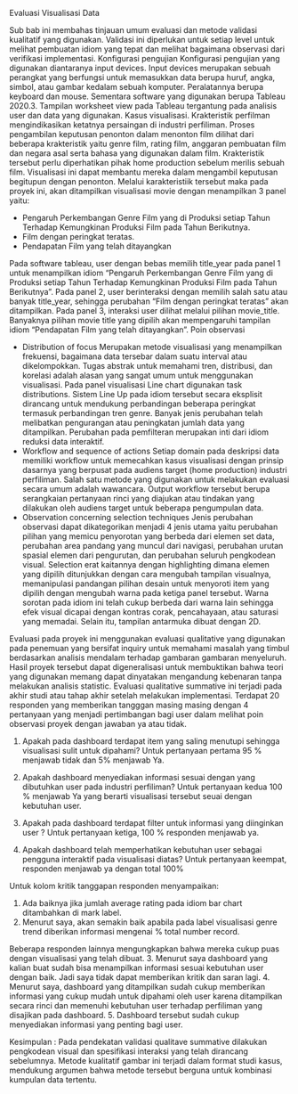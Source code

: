 Evaluasi Visualisasi Data

Sub bab ini membahas tinjauan umum evaluasi dan metode validasi kualitatif yang digunakan. Validasi ini diperlukan untuk setiap level untuk melihat pembuatan idiom yang tepat dan melihat bagaimana observasi  dari verifikasi implementasi.
Konfigurasi pengujian
Konfigurasi pengujian yang digunakan diantaranya input devices. Input devices merupakan sebuah perangkat yang berfungsi untuk memasukkan data berupa huruf, angka, simbol, atau gambar kedalam sebuah komputer. Peralatannya berupa keyboard dan mouse. Sementara software yang digunakan berupa Tableau 2020.3. Tampilan worksheet view pada Tableau tergantung pada analisis user dan data yang digunakan. 
Kasus visualisasi. 
Krakteristik perfilman mengindikasikan ketatnya persaingan di industri perfiliman. Proses pengambilan keputusan penonton dalam menonton film dilihat dari beberapa krakteristik yaitu genre film, rating film, anggaran pembuatan film dan negara asal serta bahasa yang digunakan dalam film. Krakteristik tersebut perlu diperhatikan  pihak home production sebelum merilis sebuah film. Visualisasi ini dapat membantu mereka dalam mengambil keputusan begitupun dengan penonton. Melalui karakteristiik tersebut maka  pada proyek ini, akan ditampilkan visualisasi movie dengan menampilkan 3 panel yaitu:
-	Pengaruh Perkembangan Genre Film yang di Produksi setiap Tahun Terhadap Kemungkinan Produksi Film pada Tahun Berikutnya.
-	Film dengan peringkat teratas.
-	Pendapatan Film yang telah ditayangkan

Pada software tableau, user dengan bebas memilih title_year pada panel 1 untuk menampilkan idiom “Pengaruh Perkembangan Genre Film yang di Produksi setiap Tahun Terhadap Kemungkinan Produksi Film pada Tahun Berikutnya”. Pada panel 2, user berinteraksi dengan memilih salah satu atau banyak title_year, sehingga  perubahan “Film dengan peringkat teratas” akan ditampilkan. Pada panel 3, interaksi user dilihat melalui pilihan movie_title. Banyaknya pilihan movie title yang dipilih akan mempengaruhi tampilan idiom “Pendapatan Film yang telah ditayangkan”.
Poin observasi
-	Distribution of focus
Merupakan metode visualisasi yang menampilkan frekuensi, bagaimana data tersebar dalam suatu interval atau dikelompokkan. Tugas abstrak untuk memahami tren, distribusi, dan korelasi adalah alasan yang sangat umum untuk menggunakan visualisasi. Pada panel visualisasi Line chart digunakan task distributions. Sistem Line Up pada idiom tersebut secara eksplisit dirancang untuk mendukung perbandingan beberapa peringkat termasuk perbandingan tren genre. 
Banyak jenis perubahan telah melibatkan pengurangan atau peningkatan jumlah data yang ditampilkan. Perubahan pada pemfilteran merupakan inti dari idiom reduksi data interaktif.
-	Workflow and sequence of actions
Setiap domain pada deskripsi data memiliki workflow untuk memecahkan kasus visualisasi dengan prinsip dasarnya yang berpusat pada audiens target (home production) industri perfiliman. Salah satu metode yang digunakan untuk melakukan evaluasi secara umum adalah wawancara. Output workflow tersebut berupa serangkaian pertanyaan rinci yang diajukan atau tindakan yang dilakukan oleh audiens target untuk beberapa pengumpulan data.
-	Observation concerning selection techniques
Jenis perubahan observasi dapat dikategorikan menjadi 4 jenis utama yaitu perubahan pilihan yang memicu penyorotan yang berbeda dari elemen set data, perubahan area pandang yang muncul dari navigasi, perubahan urutan spasial elemen dari pengurutan, dan perubahan seluruh pengkodean visual. Selection erat kaitannya dengan highlighting dimana elemen yang dipilih ditunjukkan dengan cara mengubah tampilan visualnya, memanipulasi pandangan pilihan desain untuk menyoroti item yang dipilih dengan mengubah warna pada ketiga panel tersebut. Warna sorotan pada idiom ini telah cukup berbeda dari warna lain sehingga efek visual dicapai dengan kontras corak, pencahayaan, atau saturasi yang memadai. Selain itu, tampilan antarmuka dibuat dengan 2D. 

Evaluasi pada proyek ini menggunakan evaluasi qualitative yang digunakan pada penemuan yang bersifat inquiry untuk memahami masalah yang timbul berdasarkan analisis mendalam terhadap gambaran gambaran menyeluruh. Hasil proyek tersebut  dapat digeneralisasi untuk membuktikan bahwa teori yang digunakan memang dapat dinyatakan mengandung kebenaran tanpa melakukan analisis statistic. Evaluasi qualitative summative ini terjadi pada akhir studi atau tahap akhir setelah melakukan implementasi. Terdapat 20 responden yang memberikan tangggan masing masing dengan 4 pertanyaan yang menjadi pertimbangan bagi user dalam melihat poin observasi proyek dengan jawaban ya atau tidak.
1.	Apakah pada dashboard terdapat item yang saling menutupi sehingga visualisasi sulit untuk dipahami?
Untuk pertanyaan pertama 95 % menjawab tidak dan 5% menjawab Ya.
 

2.	Apakah dashboard menyediakan informasi sesuai dengan yang dibutuhkan user pada industri perfiliman?
Untuk pertanyaan kedua 100 % menjawab Ya yang berarti visualisasi tersebut seuai dengan kebutuhan user.
 
3.	Apakah pada dashboard terdapat filter untuk  informasi yang diinginkan user ?
Untuk pertanyaan ketiga, 100 % responden menjawab ya.
 
4.	Apakah  dashboard telah memperhatikan kebutuhan user sebagai pengguna interaktif  pada visualisasi diatas?
Untuk pertanyaan keempat, responden menjawab ya dengan total 100%
 

Untuk kolom kritik tanggapan responden menyampaikan:
1.	Ada baiknya jika jumlah average rating pada idiom bar chart ditambahkan di mark label.
2.	Menurut saya, akan semakin baik apabila pada label visualisasi genre trend diberikan informasi mengenai % total number record.

Beberapa responden lainnya mengungkapkan bahwa mereka cukup puas dengan visualisasi yang telah dibuat.
3.	Menurut saya dashboard yang kalian buat sudah bisa menampilkan informasi sesuai kebutuhan user dengan baik. Jadi saya tidak dapat memberikan kritik dan saran lagi.
4.	Menurut saya, dashboard yang ditampilkan sudah cukup memberikan informasi yang cukup mudah untuk dipahami oleh user karena ditampilkan secara rinci dan memenuhi kebutuhan user terhadap perfiliman yang disajikan pada dashboard.
5.	Dashboard tersebut sudah cukup menyediakan informasi yang penting bagi user.


Kesimpulan :
Pada pendekatan validasi qualitave summative dilakukan pengkodean visual dan spesifikasi interaksi yang telah dirancang sebelumnya. Metode kualitatif gambar ini terjadi dalam format studi kasus, mendukung argumen bahwa metode tersebut berguna untuk kombinasi kumpulan data tertentu.
